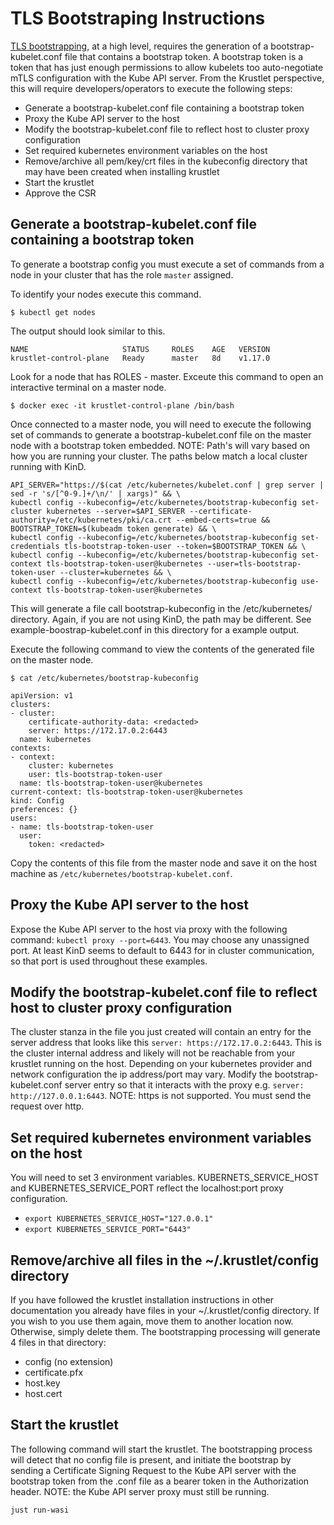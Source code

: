# TLS Bootstraping Instructions

[TLS bootstrapping](https://kubernetes.io/docs/reference/command-line-tools-reference/kubelet-tls-bootstrapping/), at a high level, requires the generation of a bootstrap-kubelet.conf file that contains a bootstrap token.
A bootstrap token is a token that has just enough permissions to allow kubelets too auto-negotiate
mTLS configuration with the Kube API server. From the Krustlet perspective, this will require developers/operators
to execute the following steps:

- Generate a bootstrap-kubelet.conf file containing a bootstrap token
- Proxy the Kube API server to the host
- Modify the bootstrap-kubelet.conf file to reflect host to cluster proxy configuration
- Set required kubernetes environment variables on the host
- Remove/archive all pem/key/crt files in the kubeconfig directory that may have been created when installing krustlet
- Start the krustlet
- Approve the CSR

## Generate a bootstrap-kubelet.conf file containing a bootstrap token

To generate a bootstrap config you must execute a set of commands from a node
in your cluster that has the role `master` assigned.

To identify your nodes execute this command.

```shell
$ kubectl get nodes
```

The output should look similar to this.

```shell
NAME                     STATUS     ROLES    AGE   VERSION
krustlet-control-plane   Ready      master   8d    v1.17.0
```

Look for a node that has ROLES - master. Exceute this command to open an
interactive terminal on a master node.

```shell
$ docker exec -it krustlet-control-plane /bin/bash
```

Once connected to a master node, you will need to execute the following set of commands
to generate a bootstrap-kubelet.conf file on the master node with a bootstrap token
embedded. NOTE: Path's will vary based on how you are running your cluster. The paths below
match a local cluster running with KinD.

```shell
API_SERVER="https://$(cat /etc/kubernetes/kubelet.conf | grep server | sed -r 's/[^0-9.]+/\n/' | xargs)" && \
kubectl config --kubeconfig=/etc/kubernetes/bootstrap-kubeconfig set-cluster kubernetes --server=$API_SERVER --certificate-authority=/etc/kubernetes/pki/ca.crt --embed-certs=true &&
BOOTSTRAP_TOKEN=$(kubeadm token generate) && \
kubectl config --kubeconfig=/etc/kubernetes/bootstrap-kubeconfig set-credentials tls-bootstrap-token-user --token=$BOOTSTRAP_TOKEN && \
kubectl config --kubeconfig=/etc/kubernetes/bootstrap-kubeconfig set-context tls-bootstrap-token-user@kubernetes --user=tls-bootstrap-token-user --cluster=kubernetes && \
kubectl config --kubeconfig=/etc/kubernetes/bootstrap-kubeconfig use-context tls-bootstrap-token-user@kubernetes
```

This will generate a file call bootstrap-kubeconfig in the /etc/kubernetes/ directory.
Again, if you are not using KinD, the path may be different. See example-boostrap-kubelet.conf
in this directory for a example output.

Execute the following command to view the contents of the generated file on the master node.

```shell
$ cat /etc/kubernetes/bootstrap-kubeconfig

apiVersion: v1
clusters:
- cluster:
    certificate-authority-data: <redacted>
    server: https://172.17.0.2:6443
  name: kubernetes
contexts:
- context:
    cluster: kubernetes
    user: tls-bootstrap-token-user
  name: tls-bootstrap-token-user@kubernetes
current-context: tls-bootstrap-token-user@kubernetes
kind: Config
preferences: {}
users:
- name: tls-bootstrap-token-user
  user:
    token: <redacted>
```

Copy the contents of this file from the master node and save it on the host machine
as `/etc/kubernetes/bootstrap-kubelet.conf`.

## Proxy the Kube API server to the host

Expose the Kube API server to the host via proxy with the following command: `kubectl proxy --port=6443`.
You may choose any unassigned port. At least KinD seems to default to 6443 for
in cluster communication, so that port is used throughout these examples.

## Modify the bootstrap-kubelet.conf file to reflect host to cluster proxy configuration

The cluster stanza in the file you just created will contain an entry for the server
address that looks like this `server: https://172.17.0.2:6443`. This is the cluster
internal address and likely will not be reachable from your krustlet running on
the host. Depending on your kubernetes provider and network configuration the ip
address/port may vary. Modify the bootstrap-kubelet.conf server entry so that it
interacts with the proxy e.g. `server: http://127.0.0.1:6443`. NOTE: https is not
supported. You must send the request over http.

## Set required kubernetes environment variables on the host

You will need to set 3 environment variables. KUBERNETS_SERVICE_HOST and
KUBERNETES_SERVICE_PORT reflect the localhost:port proxy configuration.

- `export KUBERNETES_SERVICE_HOST="127.0.0.1"`
- `export KUBERNETES_SERVICE_PORT="6443"`

## Remove/archive all files in the ~/.krustlet/config directory

If you have followed the krustlet installation instructions in other documentation
you already have files in your ~/.krustlet/config directory. If you wish to you use
them again, move them to another location now. Otherwise, simply delete them. The
bootstrapping processing will generate 4 files in that directory:

- config (no extension)
- certificate.pfx
- host.key
- host.cert

## Start the krustlet

The following command will start the krustlet. The bootstrapping process will detect
that no config file is present, and initiate the bootstrap by sending a Certificate
Signing Request to the Kube API server with the bootstrap token from the .conf file
as a bearer token in the Authorization header. NOTE: the Kube API server proxy must
still be running.

```shell
just run-wasi
```
